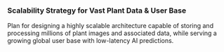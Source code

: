 ### Scalability Strategy for Vast Plant Data & User Base
Plan for designing a highly scalable architecture capable of storing and processing millions of plant images and associated data, while serving a growing global user base with low-latency AI predictions.
